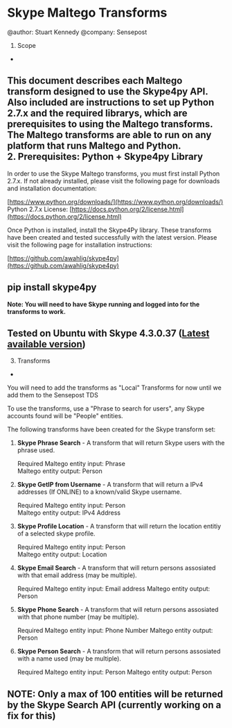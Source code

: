 Skype Maltego Transforms
=======
@author: Stuart Kennedy
@company: Sensepost  

1. Scope
-
This document describes each Maltego transform designed to use the Skype4py API. Also included are instructions to set up Python 2.7.x and the required librarys, which are prerequisites to using the Maltego transforms. The Maltego transforms are able to run on any platform that runs Maltego and Python. 
<br>
2. Prerequisites: Python + Skype4py Library
-
In order to use the Skype Maltego transforms, you must first install Python 2.7.x. If not already installed, please visit the following page for downloads and installation documentation:<br>

[https://www.python.org/downloads/](https://www.python.org/downloads/)  
Python 2.7.x License: [https://docs.python.org/2/license.html](https://docs.python.org/2/license.html)<br>

Once Python is installed, install the Skype4Py library. These transforms have been created and tested successfully with the latest version. Please visit the following page for installation instructions:

[https://github.com/awahlig/skype4py](https://github.com/awahlig/skype4py)

<b>pip install skype4py</b>
-
<b>Note: You will need to have Skype running and logged into for the transforms to work. </b>

Tested on Ubuntu with Skype 4.3.0.37 ([Latest available version](http://www.skype.com/en/download-skype/skype-for-linux/))
-
3. Transforms
-
You will need to add the transforms as "Local" Transforms for now until we add them to the Sensepost TDS

To use the transforms, use a "Phrase to search for users", any Skype accounts found will be "People" entities.

The following transforms have been created for the Skype transform set: 
 
1. **Skype Phrase Search**  - A transform that will return Skype users with the phrase used.  
	
	Required Maltego entity input: Phrase  
	Maltego entity output: Person

2. **Skype GetIP from Username** - A transform that will return a IPv4 addresses (If ONLINE) to a known/valid Skype username. 

	Required Maltego entity input: Person  
	Maltego entity output: IPv4 Address

3. **Skype Profile Location** - A transform that will return the location entitiy of a selected skype profile.  

	Required Maltego entity input: Person  
	Maltego entity output: Location
	
4. **Skype Email Search** - A transform that will return persons assosiated with that email address (may be multiple).  

	Required Maltego entity input: Email address 
	Maltego entity output: Person
	
5. **Skype Phone Search** - A transform that will return persons assosiated with that phone number (may be multiple).  

	Required Maltego entity input: Phone Number
	Maltego entity output: Person

5. **Skype Person Search** - A transform that will return persons assosiated with a name used (may be multiple).  

	Required Maltego entity input: Person
	Maltego entity output: Person
	
## NOTE: Only a max of 100 entities will be returned by the Skype Search API (currently working on a fix for this)